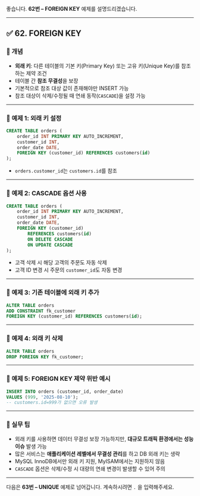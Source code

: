 좋습니다.
**62번 – FOREIGN KEY** 예제를 설명드리겠습니다.

---

## ✅ 62. FOREIGN KEY

### 📌 개념

* **외래 키**: 다른 테이블의 기본 키(Primary Key) 또는 고유 키(Unique Key)를 참조하는 제약 조건
* 테이블 간 **참조 무결성**을 보장
* 기본적으로 참조 대상 값이 존재해야만 INSERT 가능
* 참조 대상이 삭제/수정될 때 연쇄 동작(`CASCADE`)을 설정 가능

---

### 📄 예제 1: 외래 키 설정

```sql
CREATE TABLE orders (
    order_id INT PRIMARY KEY AUTO_INCREMENT,
    customer_id INT,
    order_date DATE,
    FOREIGN KEY (customer_id) REFERENCES customers(id)
);
```

* `orders.customer_id`는 `customers.id`를 참조

---

### 📄 예제 2: CASCADE 옵션 사용

```sql
CREATE TABLE orders (
    order_id INT PRIMARY KEY AUTO_INCREMENT,
    customer_id INT,
    order_date DATE,
    FOREIGN KEY (customer_id) 
        REFERENCES customers(id)
        ON DELETE CASCADE
        ON UPDATE CASCADE
);
```

* 고객 삭제 시 해당 고객의 주문도 자동 삭제
* 고객 ID 변경 시 주문의 `customer_id`도 자동 변경

---

### 📄 예제 3: 기존 테이블에 외래 키 추가

```sql
ALTER TABLE orders
ADD CONSTRAINT fk_customer
FOREIGN KEY (customer_id) REFERENCES customers(id);
```

---

### 📄 예제 4: 외래 키 삭제

```sql
ALTER TABLE orders
DROP FOREIGN KEY fk_customer;
```

---

### 📄 예제 5: FOREIGN KEY 제약 위반 예시

```sql
INSERT INTO orders (customer_id, order_date) 
VALUES (999, '2025-08-10');
-- customers.id=999가 없으면 오류 발생
```

---

### 🧠 실무 팁

* 외래 키를 사용하면 데이터 무결성 보장 가능하지만, **대규모 트래픽 환경에서는 성능 이슈** 발생 가능
* 많은 서비스는 **애플리케이션 레벨에서 무결성 관리**를 하고 DB 외래 키는 생략
* MySQL InnoDB에서만 외래 키 지원, MyISAM에서는 지원하지 않음
* `CASCADE` 옵션은 삭제/수정 시 대량의 연쇄 변경이 발생할 수 있어 주의

---

다음은 **63번 – UNIQUE** 예제로 넘어갑니다.
계속하시려면 `.` 을 입력해주세요.
